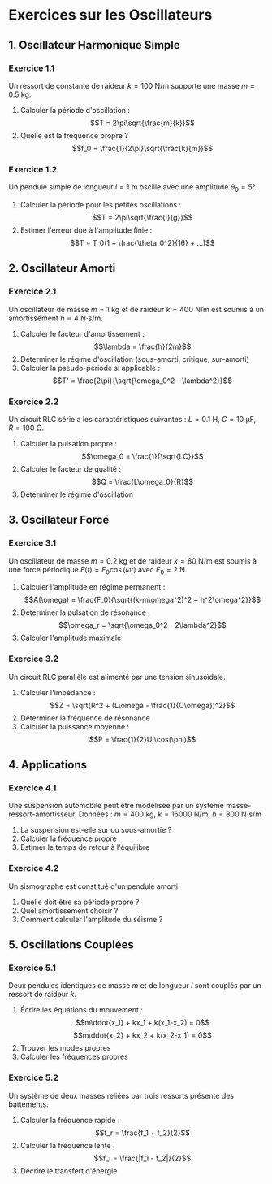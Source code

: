 # Exercices sur les Oscillateurs

## 1. Oscillateur Harmonique Simple

### Exercice 1.1
Un ressort de constante de raideur $k = 100$ N/m supporte une masse $m = 0.5$ kg.
1. Calculer la période d'oscillation : $$T = 2\pi\sqrt{\frac{m}{k}}$$
2. Quelle est la fréquence propre ? $$f_0 = \frac{1}{2\pi}\sqrt{\frac{k}{m}}$$

### Exercice 1.2
Un pendule simple de longueur $l = 1$ m oscille avec une amplitude $\theta_0 = 5°$.
1. Calculer la période pour les petites oscillations : $$T = 2\pi\sqrt{\frac{l}{g}}$$
2. Estimer l'erreur due à l'amplitude finie : $$T = T_0(1 + \frac{\theta_0^2}{16} + ...)$$

## 2. Oscillateur Amorti

### Exercice 2.1
Un oscillateur de masse $m = 1$ kg et de raideur $k = 400$ N/m est soumis à un amortissement $h = 4$ N⋅s/m.
1. Calculer le facteur d'amortissement : $$\lambda = \frac{h}{2m}$$
2. Déterminer le régime d'oscillation (sous-amorti, critique, sur-amorti)
3. Calculer la pseudo-période si applicable : $$T' = \frac{2\pi}{\sqrt{\omega_0^2 - \lambda^2}}$$

### Exercice 2.2
Un circuit RLC série a les caractéristiques suivantes : $L = 0.1$ H, $C = 10$ μF, $R = 100$ Ω.
1. Calculer la pulsation propre : $$\omega_0 = \frac{1}{\sqrt{LC}}$$
2. Calculer le facteur de qualité : $$Q = \frac{L\omega_0}{R}$$
3. Déterminer le régime d'oscillation

## 3. Oscillateur Forcé

### Exercice 3.1
Un oscillateur de masse $m = 0.2$ kg et de raideur $k = 80$ N/m est soumis à une force périodique $F(t) = F_0\cos(\omega t)$ avec $F_0 = 2$ N.
1. Calculer l'amplitude en régime permanent : $$A(\omega) = \frac{F_0}{\sqrt{(k-m\omega^2)^2 + h^2\omega^2}}$$
2. Déterminer la pulsation de résonance : $$\omega_r = \sqrt{\omega_0^2 - 2\lambda^2}$$
3. Calculer l'amplitude maximale

### Exercice 3.2
Un circuit RLC parallèle est alimenté par une tension sinusoïdale.
1. Calculer l'impédance : $$Z = \sqrt{R^2 + (L\omega - \frac{1}{C\omega})^2}$$
2. Déterminer la fréquence de résonance
3. Calculer la puissance moyenne : $$P = \frac{1}{2}UI\cos(\phi)$$

## 4. Applications

### Exercice 4.1
Une suspension automobile peut être modélisée par un système masse-ressort-amortisseur.
Données : $m = 400$ kg, $k = 16000$ N/m, $h = 800$ N⋅s/m
1. La suspension est-elle sur ou sous-amortie ?
2. Calculer la fréquence propre
3. Estimer le temps de retour à l'équilibre

### Exercice 4.2
Un sismographe est constitué d'un pendule amorti.
1. Quelle doit être sa période propre ?
2. Quel amortissement choisir ?
3. Comment calculer l'amplitude du séisme ?

## 5. Oscillations Couplées

### Exercice 5.1
Deux pendules identiques de masse $m$ et de longueur $l$ sont couplés par un ressort de raideur $k$.
1. Écrire les équations du mouvement : $$m\ddot{x_1} + kx_1 + k(x_1-x_2) = 0$$ $$m\ddot{x_2} + kx_2 + k(x_2-x_1) = 0$$
2. Trouver les modes propres
3. Calculer les fréquences propres

### Exercice 5.2
Un système de deux masses reliées par trois ressorts présente des battements.
1. Calculer la fréquence rapide : $$f_r = \frac{f_1 + f_2}{2}$$
2. Calculer la fréquence lente : $$f_l = \frac{|f_1 - f_2|}{2}$$
3. Décrire le transfert d'énergie 
